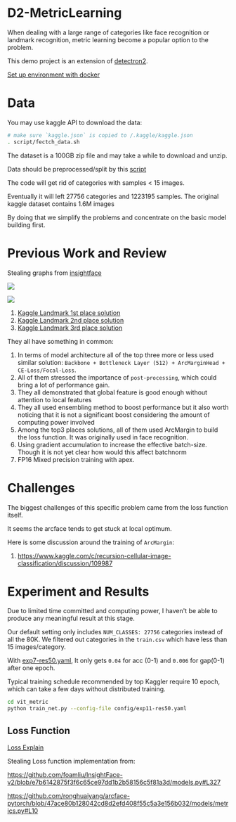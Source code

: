 # D2-MetricLearning

When dealing with a large range of categories like face recognition or 
landmark recognition, metric learning become a popular option to the problem.

This demo project is an extension of [detectron2](https://github.com/facebookresearch/detectron2).

[Set up environment with docker](docker/quick_start.md)

# Data

You may use kaggle API to download the data:
```bash
# make sure `kaggle.json` is copied to /.kaggle/kaggle.json
. script/fectch_data.sh
```
The dataset is a 100GB zip file and may take a while to download and unzip.

Data should be preprocessed/split by this [script](preprocess/preprocess.py)

The code will get rid of categories with samples < 15 images.

Eventually it will left 27756 categories and 1223195 samples. 
The original kaggle dataset contains 1.6M images

By doing that we simplify the problems and concentrate on the basic model building first.

# Previous Work and Review

Stealing graphs from [insightface](https://github.com/deepinsight/insightface)

![](https://raw.githubusercontent.com/deepinsight/insightface/master/resources/arcface.png)

![](https://raw.githubusercontent.com/deepinsight/insightface/master/resources/subcenterarcfaceframework.png)

1. [Kaggle Landmark 1st place solution](https://github.com/ruodingt/kaggle-landmark-recognition-2020-1st-place)
2. [Kaggle Landmark 2nd place solution](https://github.com/ruodingt/instance_level_recognition)
3. [Kaggle Landmark 3rd place solution](https://github.com/ruodingt/Google-Landmark-Recognition-2020-3rd-Place-Solution)


They all have something in common:
1. In terms of model architecture all of the top three more or less used similar solution:
`Backbone + Bottleneck Layer (512) + ArcMarginHead + CE-Loss/Focal-Loss`. 
2. All of them stressed the importance of `post-processing`, which could bring a lot of performance gain.
3. They all demonstrated that global feature is good enough without attention to local features
4. They all used ensembling method to boost performance but it also worth noticing that it is not 
a significant boost considering the amount of computing power involved
5. Among the top3 places solutions, all of them used ArcMargin to build the loss function. 
It was originally used in face recognition.
6. Using gradient accumulation to increase the effective batch-size. 
Though it is not yet clear how would this affect batchnorm
7. FP16 Mixed precision training with apex.


# Challenges
The biggest challenges of this specific problem came from the loss function itself.

It seems the arcface tends to get stuck at local optimum.

Here is some discussion around the training of `ArcMargin`:
1. https://www.kaggle.com/c/recursion-cellular-image-classification/discussion/109987


# Experiment and Results
Due to limited time committed and computing power, I haven't be able to produce any meaningful
result at this stage.

Our default setting only includes `NUM_CLASSES: 27756` categories instead of all the 80K.
We filtered out categories in the `train.csv` which have less than 15 images/category.

With [exp7-res50.yaml](vit_metric/config/exp7-res50.yaml), 
It only gets `0.04` for acc (0-1) and `0.006` for gap(0-1) after one epoch.

Typical training schedule recommended by top Kaggler require 10 epoch, 
which can take a few days without distributed training.

```bash
cd vit_metric
python train_net.py --config-file config/exp11-res50.yaml 
```

## Loss Function
[Loss Explain](https://www.groundai.com/project/arcface-additive-angular-margin-loss-for-deep-face-recognition/1)

Stealing Loss function implementation from:

https://github.com/foamliu/InsightFace-v2/blob/e7b6142875f3f6c65ce97dd1b2b58156c5f81a3d/models.py#L327

https://github.com/ronghuaiyang/arcface-pytorch/blob/47ace80b128042cd8d2efd408f55c5a3e156b032/models/metrics.py#L10


